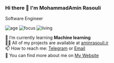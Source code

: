 ### Hi there 👋 I'm MohammadAmin Rasouli
Software Engineer

![age](https://img.shields.io/badge/age-20-red)
![focus](https://img.shields.io/badge/focus-backend-brightgreen)
![living](https://img.shields.io/badge/living-tehran-blue)


 🌱 I’m currently learning **Machine learning**  
 👨‍💻 All of my projects are available at [aminrasouli.ir](http://aminrasouli.ir)  
 📫 How to reach me: [Telegram](https://t.me/amindev) or [Email](mailto:me@aminrasouli.ir)  
 🔭 You can find more about me on [My Website](https://aminrasouli.ir)  
